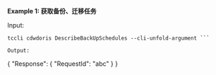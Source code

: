**Example 1: 获取备份、迁移任务**



Input: 

```
tccli cdwdoris DescribeBackUpSchedules --cli-unfold-argument ```

Output: 
```
{
    "Response": {
        "RequestId": "abc"
    }
}
```

